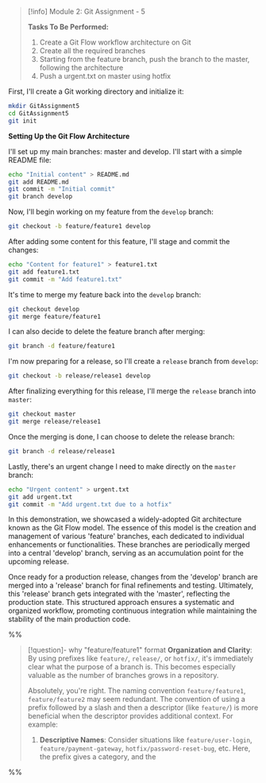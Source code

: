 > [!info] Module 2: Git Assignment - 5
> 
> **Tasks To Be Performed:** 
> 1. Create a Git Flow workflow architecture on Git 
> 2. Create all the required branches 
> 3. Starting from the feature branch, push the branch to the master, following the architecture 
> 4. Push a urgent.txt on master using hotfix

First, I'll create a Git working directory and initialize it:
```bash
mkdir GitAssignment5
cd GitAssignment5
git init
```

**Setting Up the Git Flow Architecture**

I'll set up my main branches: master and develop. I'll start with a simple README file:
```bash
echo "Initial content" > README.md
git add README.md
git commit -m "Initial commit"
git branch develop
```

Now, I'll begin working on my feature from the `develop` branch:
```bash
git checkout -b feature/feature1 develop
```

After adding some content for this feature, I'll stage and commit the changes:
```bash
echo "Content for feature1" > feature1.txt
git add feature1.txt
git commit -m "Add feature1.txt"
```

It's time to merge my feature back into the `develop` branch:
```bash
git checkout develop
git merge feature/feature1
```

I can also decide to delete the feature branch after merging:
```bash
git branch -d feature/feature1
```


I'm now preparing for a release, so I'll create a `release` branch from `develop`:
```bash
git checkout -b release/release1 develop
```

After finalizing everything for this release, I'll merge the `release` branch into `master`:
```bash
git checkout master
git merge release/release1
```

Once the merging is done, I can choose to delete the release branch:
```bash
git branch -d release/release1
```

Lastly, there's an urgent change I need to make directly on the `master` branch:
```bash
echo "Urgent content" > urgent.txt
git add urgent.txt
git commit -m "Add urgent.txt due to a hotfix"
```

In this demonstration, we showcased a widely-adopted Git architecture known as the Git Flow model. The essence of this model is the creation and management of various 'feature' branches, each dedicated to individual enhancements or functionalities. These branches are periodically merged into a central 'develop' branch, serving as an accumulation point for the upcoming release. 

Once ready for a production release, changes from the 'develop' branch are merged into a 'release' branch for final refinements and testing. Ultimately, this 'release' branch gets integrated with the 'master', reflecting the production state. This structured approach ensures a systematic and organized workflow, promoting continuous integration while maintaining the stability of the main production code.









%%
> [!question]- why "feature/feature1" format
> **Organization and Clarity**: By using prefixes like `feature/`, `release/`, or `hotfix/`, it's immediately clear what the purpose of a branch is. This becomes especially valuable as the number of branches grows in a repository.
> 
> Absolutely, you're right. The naming convention `feature/feature1`, `feature/feature2` may seem redundant. The convention of using a prefix followed by a slash and then a descriptor (like `feature/`) is more beneficial when the descriptor provides additional context. For example:
> 
> 1. **Descriptive Names**: Consider situations like `feature/user-login`, `feature/payment-gateway`, `hotfix/password-reset-bug`, etc. Here, the prefix gives a category, and the

%%